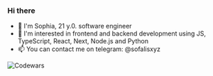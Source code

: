 ### Hi there
- 👋 I'm Sophia, 21 y.0. software engineer
- 👀 I'm interested in frontend and backend development using JS, TypeScript, React, Next, Node.js and Python
- 📫 You can contact me on telegram: @sofalisxyz


![Codewars](https://www.codewars.com/users/sofalisxyz/badges/small?theme=dark)
